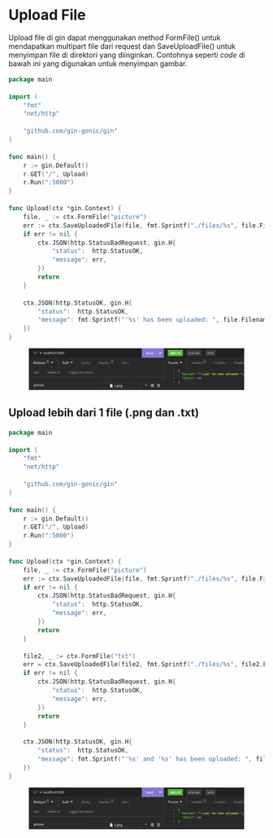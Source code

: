 # Upload File

Upload file di gin dapat menggunakan method FormFile() untuk mendapatkan multipart file dari request dan SaveUploadFile() untuk menyimpan file di direktori yang diinginkan. Contohnya seperti _code_ di bawah ini yang digunakan untuk menyimpan gambar.

```go
package main

import (
	"fmt"
	"net/http"

	"github.com/gin-gonic/gin"
)

func main() {
	r := gin.Default()
	r.GET("/", Upload)
	r.Run(":5000")
}

func Upload(ctx *gin.Context) {
	file, _ := ctx.FormFile("picture")
	err := ctx.SaveUploadedFile(file, fmt.Sprintf("./files/%s", file.Filename))
	if err != nil {
		ctx.JSON(http.StatusBadRequest, gin.H{
			"status":  http.StatusOK,
			"message": err,
		})
		return
	}

	ctx.JSON(http.StatusOK, gin.H{
		"status":  http.StatusOK,
		"message": fmt.Sprintf("'%s' has been uploaded: ", file.Filename),
	})
}

```

<figure><img src="../.gitbook/assets/1 (5) (1).png" alt=""><figcaption></figcaption></figure>

## Upload lebih dari 1 file (.png dan .txt)

```go
package main

import (
	"fmt"
	"net/http"

	"github.com/gin-gonic/gin"
)

func main() {
	r := gin.Default()
	r.GET("/", Upload)
	r.Run(":5000")
}

func Upload(ctx *gin.Context) {
	file, _ := ctx.FormFile("picture")
	err := ctx.SaveUploadedFile(file, fmt.Sprintf("./files/%s", file.Filename))
	if err != nil {
		ctx.JSON(http.StatusBadRequest, gin.H{
			"status":  http.StatusOK,
			"message": err,
		})
		return
	}

	file2, _ := ctx.FormFile("txt")
	err = ctx.SaveUploadedFile(file2, fmt.Sprintf("./files/%s", file2.Filename))
	if err != nil {
		ctx.JSON(http.StatusBadRequest, gin.H{
			"status":  http.StatusOK,
			"message": err,
		})
		return
	}

	ctx.JSON(http.StatusOK, gin.H{
		"status":  http.StatusOK,
		"message": fmt.Sprintf("'%s' and '%s' has been uploaded: ", file.Filename, file2.Filename),
	})
}

```

<figure><img src="../.gitbook/assets/1 (7).png" alt=""><figcaption></figcaption></figure>
